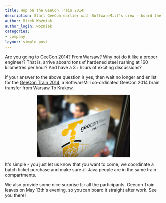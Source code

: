 ```yaml
---
title: Hop on the GeeCon Train 2014!
description: Start GeeCon earlier with SoftwareMill's crew - board the GeeCon Train!
author: Mirek Woźniak
author_login: wozniak
categories:
- company
layout: simple_post
---
```



Are you going to GeeCon 2014? From Warsaw? Why not do it like a proper engineer? That is, arrive aboard tons of hardened steel rushing at 160 kilometres per hour? And have a 3+ hours of exciting discussions? 

If your answer to the above question is yes, then wait no longer and enlist for the [GeeCon Train 2014](http://www.meetup.com/geecon-train/events/173487602/), a SoftwareMill co-ordinated GeeCon 2014 brain transfer from Warsaw To Krakow.

<div style="width:100%; text-align:center">
<img src="/img/uploads/2014/04/geecon-train-2013.jpg" style="height: 200px" align="center" />
</div>

It's simple - you just let us know that you want to come, we coordinate a batch ticket purchase and make sure all Java people are in the same train compartments.


We also provide some nice surprise for all the participants. Geecon Train leaves on May 13th's evening, so you can board it straight after work. See you there!




